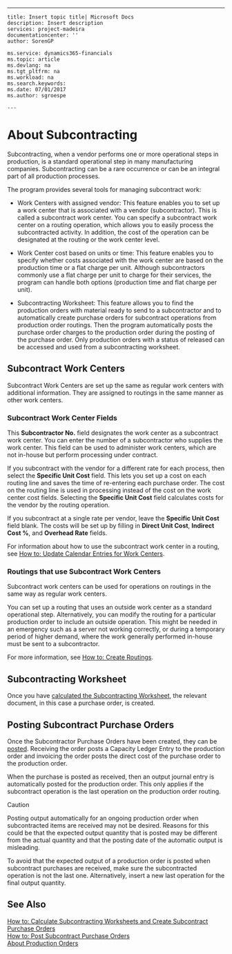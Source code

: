 ---
    title: Insert topic title| Microsoft Docs
    description: Insert description
    services: project-madeira
    documentationcenter: ''
    author: SorenGP

    ms.service: dynamics365-financials
    ms.topic: article
    ms.devlang: na
    ms.tgt_pltfrm: na
    ms.workload: na
    ms.search.keywords:
    ms.date: 07/01/2017
    ms.author: sgroespe

    ---
# About Subcontracting
Subcontracting, when a vendor performs one or more operational steps in production, is a standard operational step in many manufacturing companies. Subcontracting can be a rare occurrence or can be an integral part of all production processes.  
  
 The program provides several tools for managing subcontract work:  
  
-   Work Centers with assigned vendor: This feature enables you to set up a work center that is associated with a vendor \(subcontractor\). This is called a subcontract work center. You can specify a subcontract work center on a routing operation, which allows you to easily process the subcontracted activity. In addition, the cost of the operation can be designated at the routing or the work center level.  
  
-   Work Center cost based on units or time: This feature enables you to specify whether costs associated with the work center are based on the production time or a flat charge per unit. Although subcontractors commonly use a flat charge per unit to charge for their services, the program can handle both options \(production time and flat charge per unit\).  
  
-   Subcontracting Worksheet: This feature allows you to find the production orders with material ready to send to a subcontractor and to automatically create purchase orders for subcontract operations from production order routings. Then the program automatically posts the purchase order charges to the production order during the posting of the purchase order. Only production orders with a status of released can be accessed and used from a subcontracting worksheet.  
  
## Subcontract Work Centers  
 Subcontract Work Centers are set up the same as regular work centers with additional information. They are assigned to routings in the same manner as other work centers.  
  
### Subcontract Work Center Fields  
 This **Subcontractor No.** field designates the work center as a subcontract work center. You can enter the number of a subcontractor who supplies the work center. This field can be used to administer work centers, which are not in-house but perform processing under contract.  
  
 If you subcontract with the vendor for a different rate for each process, then select the **Specific Unit Cost** field. This lets you set up a cost on each routing line and saves the time of re-entering each purchase order. The cost on the routing line is used in processing instead of the cost on the work center cost fields. Selecting the **Specific Unit Cost** field calculates costs for the vendor by the routing operation.  
  
 If you subcontract at a single rate per vendor, leave the **Specific Unit Cost** field blank. The costs will be set up by filling in **Direct Unit Cost**, **Indirect Cost %**, and **Overhead Rate** fields.  
  
 For information about how to use the subcontract work center in a routing, see [How to: Update Calendar Entries for Work Centers](../FullExperience/how-to-update-calendar-entries-for-work-centers.md).  
  
### Routings that use Subcontract Work Centers  
 Subcontract work centers can be used for operations on routings in the same way as regular work centers.  
  
 You can set up a routing that uses an outside work center as a standard operational step. Alternatively, you can modify the routing for a particular production order to include an outside operation. This might be needed in an emergency such as a server not working correctly, or during a temporary period of higher demand, where the work generally performed in-house must be sent to a subcontractor.  
  
 For more information, see [How to: Create Routings](../FullExperience/how-to-create-routings.md).  
  
## Subcontracting Worksheet  
 Once you have [calculated the Subcontracting Worksheet](../FullExperience/how-to-calculate-subcontracting-worksheets-and-create-subcontract-purchase-orders.md), the relevant document, in this case a purchase order, is created.  
  
## Posting Subcontract Purchase Orders  
 Once the Subcontractor Purchase Orders have been created, they can be [posted](../FullExperience/how-to-post-subcontract-purchase-orders.md). Receiving the order posts a Capacity Ledger Entry to the production order and invoicing the order posts the direct cost of the purchase order to the production order.  
  
 When the purchase is posted as received, then an output journal entry is automatically posted for the production order. This only applies if the subcontract operation is the last operation on the production order routing.  
  
> [!CAUTION]  
>  Posting output automatically for an ongoing production order when subcontracted items are received may not be desired. Reasons for this could be that the expected output quantity that is posted may be different from the actual quantity and that the posting date of the automatic output is misleading.  
>   
>  To avoid that the expected output of a production order is posted when subcontract purchases are received, make sure the subcontracted operation is not the last one. Alternatively, insert a new last operation for the final output quantity.  
  
## See Also  
 [How to: Calculate Subcontracting Worksheets and Create Subcontract Purchase Orders](../FullExperience/how-to-calculate-subcontracting-worksheets-and-create-subcontract-purchase-orders.md)   
 [How to: Post Subcontract Purchase Orders](../FullExperience/how-to-post-subcontract-purchase-orders.md)   
 [About Production Orders](../FullExperience/about-production-orders.md)